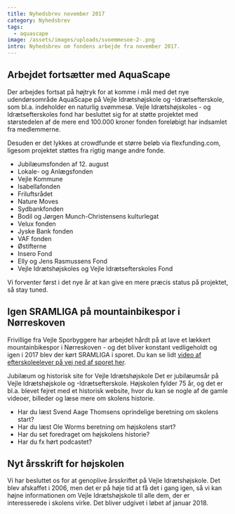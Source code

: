 ```yaml
---
title: Nyhedsbrev november 2017
category: Nyhedsbrev
tags:
  - aquascape
image: /assets/images/uploads/svoemmesoe-2-.png
intro: Nyhedsbrev om fondens arbejde fra november 2017.
---
```

## Arbejdet fortsætter med AquaScape

Der arbejdes fortsat på højtryk for at komme i mål med det nye udendørsområde AquaScape på Vejle Idrætshøjskole og -Idrætsefterskole, som bl.a. indeholder en naturlig svømmesø. Vejle Idrætshøjskoles - og Idrætsefterskoles fond har besluttet sig for at støtte projektet med størstedelen af de mere end 100.000 kroner fonden foreløbigt har indsamlet fra medlemmerne.

Desuden er det lykkes at crowdfunde et større beløb via flexfunding.com, ligesom projektet støttes fra rigtig mange andre fonde.

- Jubilæumsfonden af 12. august
- Lokale- og Anlægsfonden
- Vejle Kommune
- Isabellafonden
- Friluftsrådet
- Nature Moves
- Sydbankfonden
- Bodil og Jørgen Munch-Christensens kulturlegat
- Velux fonden
- Jyske Bank fonden
- VAF fonden
- Østifterne
- Insero Fond
- Elly og Jens Rasmussens Fond
- Vejle Idrætshøjskoles og Vejle Idrætsefterskoles Fond

Vi forventer først i det nye år at kan give en mere præcis status på projektet, så stay tuned.

## Igen SRAMLIGA på mountainbikespor i Nørreskoven

Frivillige fra Vejle Sporbyggere har arbejdet hårdt på at lave et lækkert mountainbikespor i Nørreskoven - og det bliver konstant vedligeholdt og igen i 2017 blev der kørt SRAMLIGA i sporet. Du kan se lidt [video af efterskoleelever på vej ned af sporet her](https://www.youtube.com/watch?v=rcdICN1zV5c).

Jubilæum og historisk site for Vejle Idrætshøjskole
Det er jubilæumsår på Vejle Idrætshøjskole og -Idrætsefterskole. Højskolen fylder 75 år, og det er bl.a. blevet fejret med et historisk website, hvor du kan se nogle af de gamle videoer, billeder og læse mere om skolens historie.

- Har du læst Svend Aage Thomsens oprindelige beretning om skolens start?
- Har du læst Ole Worms beretning om højskolens start?
- Har du set foredraget om højskolens historie?
- Har du fx hørt podcastet?

## Nyt årsskrift for højskolen

Vi har besluttet os for at genoplive årsskriftet på Vejle Idrætshøjskole. Det blev afskaffet i 2006, men det er på høje tid at få det i gang igen, så vi kan højne informationen om Vejle Idrætshøjskole til alle dem, der er interesserede i skolens virke. Det  bliver udgivet i løbet af januar 2018.
